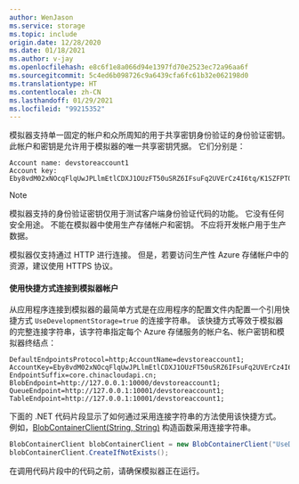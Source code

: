 ```yaml
---
author: WenJason
ms.service: storage
ms.topic: include
origin.date: 12/28/2020
ms.date: 01/18/2021
ms.author: v-jay
ms.openlocfilehash: e8c6f1e8a066d94e1397fd70e2523ec72a96aa6f
ms.sourcegitcommit: 5c4ed6b098726c9a6439cfa6fc61b32e062198d0
ms.translationtype: HT
ms.contentlocale: zh-CN
ms.lasthandoff: 01/29/2021
ms.locfileid: "99215352"
---
```

模拟器支持单一固定的帐户和众所周知的用于共享密钥身份验证的身份验证密钥。 此帐户和密钥是允许用于模拟器的唯一共享密钥凭据。 它们分别是：

```
Account name: devstoreaccount1
Account key: Eby8vdM02xNOcqFlqUwJPLlmEtlCDXJ1OUzFT50uSRZ6IFsuFq2UVErCz4I6tq/K1SZFPTOtr/KBHBeksoGMGw==
```

> [!NOTE]
> 模拟器支持的身份验证密钥仅用于测试客户端身份验证代码的功能。 它没有任何安全用途。 不能在模拟器中使用生产存储帐户和密钥。 不应将开发帐户用于生产数据。
>
> 模拟器仅支持通过 HTTP 进行连接。 但是，若要访问生产性 Azure 存储帐户中的资源，建议使用 HTTPS 协议。
>

#### <a name="connect-to-the-emulator-account-using-the-shortcut"></a>使用快捷方式连接到模拟器帐户

从应用程序连接到模拟器的最简单方式是在应用程序的配置文件内配置一个引用快捷方式 `UseDevelopmentStorage=true` 的连接字符串。 该快捷方式等效于模拟器的完整连接字符串，该字符串指定每个 Azure 存储服务的帐户名、帐户密钥和模拟器终结点：

```
DefaultEndpointsProtocol=http;AccountName=devstoreaccount1;
AccountKey=Eby8vdM02xNOcqFlqUwJPLlmEtlCDXJ1OUzFT50uSRZ6IFsuFq2UVErCz4I6tq/K1SZFPTOtr/KBHBeksoGMGw==;
EndpointSuffix=core.chinacloudapi.cn;
BlobEndpoint=http://127.0.0.1:10000/devstoreaccount1;
QueueEndpoint=http://127.0.0.1:10001/devstoreaccount1;
TableEndpoint=http://127.0.0.1:10001/devstoreaccount1;
```

下面的 .NET 代码片段显示了如何通过采用连接字符串的方法使用该快捷方式。 例如，[BlobContainerClient(String, String)](https://docs.microsoft.com/dotnet/api/azure.storage.blobs.blobcontainerclient.-ctor#Azure_Storage_Blobs_BlobContainerClient__ctor_System_String_System_String_) 构造函数采用连接字符串。

```csharp
BlobContainerClient blobContainerClient = new BlobContainerClient("UseDevelopmentStorage=true", "sample-container");
blobContainerClient.CreateIfNotExists();
```

在调用代码片段中的代码之前，请确保模拟器正在运行。
